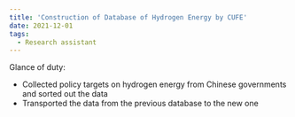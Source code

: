 ```yaml
---
title: 'Construction of Database of Hydrogen Energy by CUFE'
date: 2021-12-01
tags:
  - Research assistant
---
```




Glance of duty:

-   Collected policy targets on hydrogen energy from Chinese governments and sorted out the data 
-   Transported the data from the previous database to the new one 